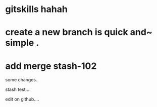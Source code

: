 # gitskills hahah
# create a new branch is quick and~ simple .
# add merge  stash-102
some changes.

stash test....

edit on github....
